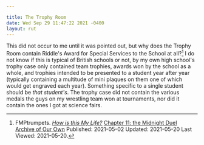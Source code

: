 ```yaml
---

title: The Trophy Room
date: Wed Sep 29 11:47:22 2021 -0400
layout: rut
---
```



This did not occur to me until it was pointed out, but why does the Trophy Room
contain Riddle's Award for Special Services to the School at all?[^20210520-1]
I do not know if this is typical of British schools or not, by my own high
school's trophy case only contained team trophies, awards won by the school as
a whole, and trophies intended to be presented to a student year after year
(typically containing a multitude of mini plaques on them one of which would
get engraved each year).  Something specific to a single student should be
*that student's*.  The trophy case did not contain the various medals the guys
on my wrestling team won at tournaments, nor did it contain the ones I got at
science fairs.

[^20210520-1]: FMPtrumpets.
    _[How is this My Life?](https://archiveofourown.org/works/31033985)_
    [Chapter 11: the Midnight Duel](https://archiveofourown.org/works/31033985/chapters/77703686)  
    [Archive of Our Own](https://archiveofourown.org) 
    Published: 2021-05-02 Updated: 2021-05-20 Last Viewed: 2021-05-20.

